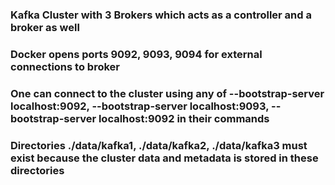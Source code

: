 ### Kafka Cluster with 3 Brokers which acts as a controller and a broker as well
### Docker opens ports 9092, 9093, 9094 for external connections to broker
### One can connect to the cluster using any of --bootstrap-server localhost:9092, --bootstrap-server localhost:9093, --bootstrap-server localhost:9092 in their commands
### Directories ./data/kafka1, ./data/kafka2, ./data/kafka3 must exist because the cluster data and metadata is stored in these directories
